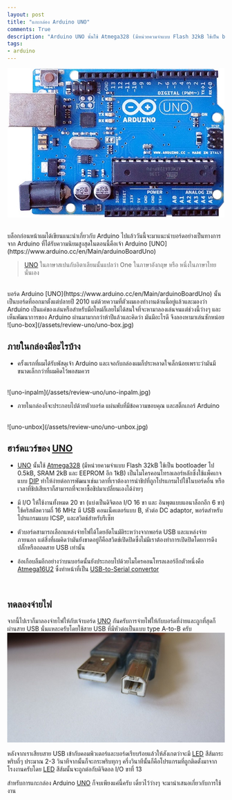 ```yaml
---
layout: post
title: "แกะกล่อง Arduino UNO"
comments: True
description: "Arduino UNO นั้นใช้ Atmega328 (มีหน่วยควมจำแบบ Flash 32kB ใช้เป็น bootloader ไป 0.5kB, SRAM 2kB และ EEPROM อีก 1kB) เป็นไมโครคอนโทรลเลอร์หลักซึ่งใช้แพ็คเกจแบบ DIP ทำให้ง่ายต่อการพัฒนา"
tags:
- arduino
---
```


<a href="{{ page.url }}"><img src="/assets/review-uno/arduino-uno.jpg" /></a>
<!--more-->

<br/>
บล็อกก่อนหน้าผมได้เขียนแนะนำเกี่ยวกับ Arduino ไปแล้ววันนี้จะมาแนะนำบอร์ดอย่างเป็นทางการจาก Arduino ที่ได้รับความนิยมสูงสุดในตอนนี้คือเจ้า Arduino [UNO](https://www.arduino.cc/en/Main/arduinoBoardUno)

> [UNO](https://www.arduino.cc/en/Main/arduinoBoardUno) ในภาษาสเปนกับอิตาเลียนนั้นแปลว่า One ในภาษาอังกฤษ หรือ หนึ่งในภาษาไทยนั่นเอง

<br/>
บอร์ด Arduino [UNO](https://www.arduino.cc/en/Main/arduinoBoardUno) นั้นเป็นบอร์ดที่ออกมาตั้งแต่ปลายปี 2010 แต่ด้วยความที่ตัวผมเองทำงานด้านนี้อยู่แล้วและมองว่า Arduino เป็นแค่ของเล่นหรือสำหรับมือใหม่ก็เลยไม่ได้สนใจที่จะหามาลองเล่นจนแต่ช่วงนี้ว่างๆ และเห็นพัฒนาการของ Arduino ผ่านมามากกว่าห้าปีแล้วและคิดว่า มันมีอะไรดี จึงลองหามาเล่นซักหน่อย

<br/>
![uno-box](/assets/review-uno/uno-box.jpg)
<br/>

## ภายในกล่องมีอะไรบ้าง
- ครั้งแรกที่ผมได้รับพัสดุเจ้า Arduino และเจอกับกล่องผมก็ประหลาดใจเล็กน้อยเพราะว่ามันมีขนาดเล็กกว่าที่ผมคิดไว้พอสมควร
<br/>
![uno-inpalm](/assets/review-uno/uno-inpalm.jpg)
<br/>

- ภายในกล่องก็จะประกอบไปด้วยตัวบอร์ด แผ่นพับที่มีข้อความขอบคุณ และสติ๊กเกอร์ Arduino
<br/>
![uno-unbox](/assets/review-uno/uno-unbox.jpg)
<br/>

## ฮาร์ดแวร์ของ [UNO](https://www.arduino.cc/en/Main/arduinoBoardUno)
- [UNO](https://www.arduino.cc/en/Main/arduinoBoardUno) นั้นใช้ [Atmega328](http://www.atmel.com/devices/atmega328.aspx) (มีหน่วยควมจำแบบ Flash 32kB ใช้เป็น bootloader ไป 0.5kB, SRAM 2kB และ EEPROM อีก 1kB) เป็นไมโครคอนโทรลเลอร์หลักซึ่งใช้แพ็คเกจแบบ [DIP](https://en.wikipedia.org/wiki/Dual_in-line_package) ทำให้ง่ายต่อการพัฒนาเช่นเวลาที่เราต้องการนำชิปที่ถูกโปรแกรมไปใช้ในบอร์ดอื่น หรือเวลาที่ชิปเสียเราก็สามารถที่จะหาซื้อชิปมาเปลี่ยนเองได้ง่ายๆ

- มี I/O ให้ใช้งานทั้งหมด 20 ขา (แบ่งเป็นดิจิตอล I/O 16 ขา และ อินพุตแบบแอนาล็อกอีก 6 ขา) ใช้คริสตัลความถี่ 16 MHz มี USB คอนเน็คเตอร์แบบ B, หัวต่อ DC adaptor, พอร์ตสำหรับโปรแกรมแบบ ICSP, และสวิตช์สำหรับรีเซ็ท

- ตัวบอร์ดสามารถเลือกแหล่งจ่ายไฟได้โดยอัตโนมัติระหว่างจากพอร์ต USB และแหล่งจ่ายภายนอก แต่สิ่งที่ผมคิดว่ามันยังขาดอยู่ก็คือสวิตช์เปิดปิดซึ่งไม่มีเราต้องทำการเปิดปิดโดยการดึงปลั๊กหรือถอดสาย USB เท่านั้น

- อ้อเกือบลืมอีกอย่างว่าบนบอร์ดนั้นยังประกอบไปด้วยไมโครคอนโทรลเลอร์อีกตัวหนึ่งคือ [Atmega16U2](http://www.atmel.com/devices/ATMEGA16U2.aspx) ซึ่งทำหน้าที่เป็น [USB-to-Serial convertor](http://www.ftdichip.com/Products/Cables/USBRS232.htm)

<br/>

## ทดลองจ่ายไฟ
จากนี้ไปเราก็มาลองจ่ายไฟให้กับเจ้าบอร์ด [UNO](https://www.arduino.cc/en/Main/arduinoBoardUno) กันครับการจ่ายไฟให้กับบอร์ดที่ง่ายและถูกที่สุดก็ผ่านสาย USB นั่นแหละครับโดยใช้สาย USB ที่มีหัวต่อเป็นแบบ type A-to-B ครับ
<br/>
![uno-cable](/assets/review-uno/uno-cable.jpg)
<br/>

หลังจากเราเสียบสาย USB เข้ากับคอมพิวเตอร์และบอร์ดเรียบร้อยแล้วให้สังเกตว่าจะมี [LED](https://en.wikipedia.org/wiki/Light-emitting_diode) สีส้มกระพริบถี่ๆ ประมาณ 2-3 วินาทีจากนั้นก็จะกระพริบทุกๆ ครึ่งวินาทีนั้นก็คือโปรแกรมที่ถูกติดตั้งมาจากโรงงานครับโดย [LED](https://en.wikipedia.org/wiki/Light-emitting_diode) สีส้มนั้นจะถูกต่อกับดิจิตอล I/O ขาที่ 13

สำหรับการแกะกล่อง Arduino [UNO](https://www.arduino.cc/en/Main/arduinoBoardUno) ก็จบเพียงแค่นี้ครับ เดี๋ยวไว้ว่างๆ จะมานำเสนอเกี่ยวกับการใช้งาน